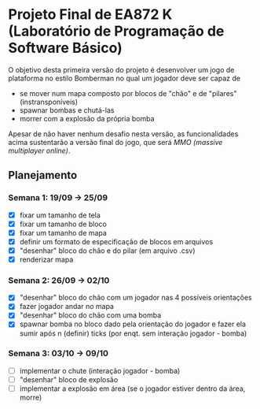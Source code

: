 # Projeto Final de EA872 K (Laboratório de Programação de Software Básico)

O objetivo desta primeira versão do projeto é desenvolver um jogo de plataforma
no estilo Bomberman no qual um jogador deve ser capaz de
* se mover num mapa composto por blocos de "chão" e de "pilares"
   (instransponíveis)
* spawnar bombas e chutá-las 
* morrer com a explosão da própria bomba

Apesar de não haver nenhum desafio nesta versão, as funcionalidades acima sustentarão a
versão final do jogo, que será *MMO (massive multiplayer online)*.

## Planejamento

### Semana 1: 19/09 -> 25/09

- [x] fixar um tamanho de tela
- [x] fixar um tamanho de bloco 
- [x] fixar um tamanho de mapa
- [x] definir um formato de especificação de blocos em arquivos
- [x] "desenhar" bloco do chão e do pilar (em arquivo .csv)
- [x] renderizar mapa

### Semana 2: 26/09 -> 02/10

- [x] "desenhar" bloco do chão com um jogador nas 4 possíveis orientações
- [x] fazer jogador andar no mapa
- [x] "desenhar" bloco do chão com uma bomba
- [x] spawnar bomba no bloco dado pela orientação do jogador e fazer ela sumir
  após n (definir) ticks (por enqt. sem interação jogador - bomba)

### Semana 3: 03/10 -> 09/10 

- [ ] implementar o chute (interação jogador - bomba)
- [ ] "desenhar" bloco de explosão
- [ ] implementar a explosão em área (se o jogador estiver dentro da área,
  morre)
